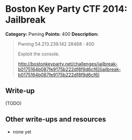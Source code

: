 # Boston Key Party CTF 2014: Jailbreak

**Category:** Pwning
**Points:** 400
**Description:**

> Pwning 54.213.239.142 28468 : 400
>
> Exploit the console.
>
> http://bostonkeyparty.net/challenges/jailbreak-b0175164b087fe9175b222df8f9d6cf6](jailbreak-b0175164b087fe9175b222df8f9d6cf6)

## Write-up

(TODO)

## Other write-ups and resources

* none yet
